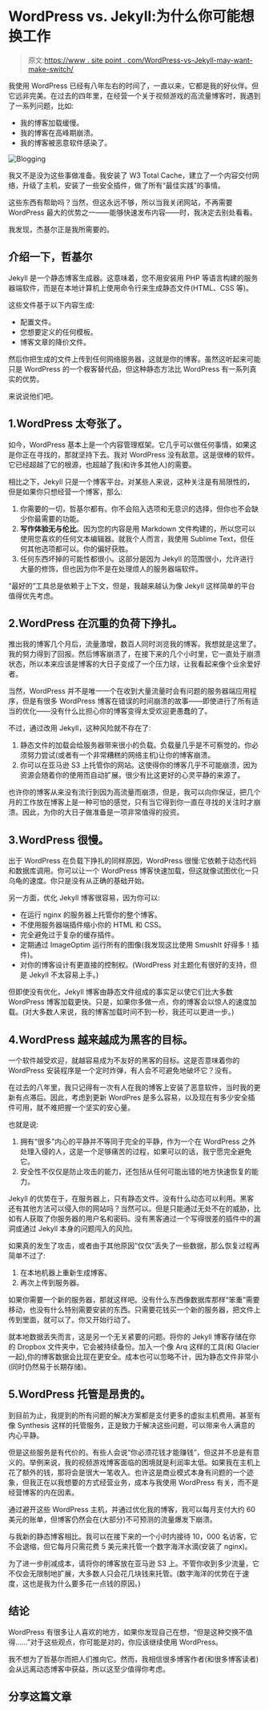 # WordPress vs. Jekyll:为什么你可能想换工作

> 原文:[https://www . site point . com/WordPress-vs-Jekyll-may-want-make-switch/](https://www.sitepoint.com/wordpress-vs-jekyll-might-want-make-switch/)

我使用 WordPress 已经有八年左右的时间了，一直以来，它都是我的好伙伴。但它远非完美。在过去的四年里，在经营一个关于视频游戏的高流量博客时，我遇到了一系列问题，比如:

*   我的博客加载缓慢。
*   我的博客在高峰期崩溃。
*   我的博客被恶意软件感染了。

![Blogging](../Images/cdcabe7bd2444e3f79cdd80e5280971d.png)

我又不是没为这些事做准备。我安装了 W3 Total Cache，建立了一个内容交付网络，升级了主机，安装了一些安全插件，做了所有“最佳实践”的事情。

这些东西有帮助吗？当然，但这永远不够，所以当我关闭网站，不再需要 WordPress 最大的优势之一——能够快速发布内容——时，我决定去别处看看。

我发现，杰基尔正是我所需要的。

## 介绍一下，哲基尔

Jekyll 是一个静态博客生成器。这意味着，您不用安装用 PHP 等语言构建的服务器端软件，而是在本地计算机上使用命令行来生成静态文件(HTML、CSS 等)。

这些文件基于以下内容生成:

*   配置文件。
*   您想要定义的任何模板。
*   博客文章的降价文件。

然后你把生成的文件上传到任何网络服务器，这就是你的博客。虽然这听起来可能只是 WordPress 的一个极客替代品，但这种静态方法比 WordPress 有一系列真实的优势。

来说说他们吧。

## 1.WordPress 太夸张了。

如今，WordPress 基本上是一个内容管理框架。它几乎可以做任何事情，如果这是你正在寻找的，那就坚持下去。我对 WordPress 没有敌意。这是很棒的软件。它已经超越了它的根源，也超越了我(和许多其他人)的需要。

相比之下，Jekyll 只是一个博客平台。对某些人来说，这种关注是有局限性的，但是如果你只想经营一个博客，那么:

1.  你需要的一切，哲基尔都有。你不会陷入选项和无意识的选择，但你也不会缺少你最需要的功能。
2.  **写作体验无与伦比**。因为您的内容是用 Markdown 文件构建的，所以您可以使用您喜欢的任何文本编辑器。就我个人而言，我使用 Sublime Text，但任何其他选项都可以。你的偏好获胜。
3.  任何东西坏掉的可能性都很小。这部分是因为 Jekyll 的范围很小，允许进行大量的修饰，但也因为你不是在处理烦人的服务器端软件。

“最好的”工具总是依赖于上下文，但是，我越来越认为像 Jekyll 这样简单的平台值得优先考虑。

## 2.WordPress 在沉重的负荷下挣扎。

推出我的博客几个月后，流量激增，数百人同时浏览我的博客。我想就是这里了。我的努力得到了回报。然后博客崩溃了，在接下来的几个小时里，它一直处于崩溃状态，所以本来应该是博客的大日子变成了一个压力球，让我看起来像个业余爱好者。

当然，WordPress 并不是唯一一个在收到大量流量时会有问题的服务器端应用程序，但是有很多 WordPress 博客在错误的时间崩溃的故事——即使进行了所有适当的优化——没有什么比担心你的博客变得太受欢迎更愚蠢的了。

不过，通过改用 Jekyll，这种风险就不存在了:

1.  静态文件的加载会给服务器带来很小的负载。负载量几乎是不可察觉的。你必须努力尝试(或者有一个非常糟糕的网络主机)让你的博客崩溃。
2.  你可以在亚马逊 S3 上托管你的网站。这使得你的博客几乎不可能崩溃，因为资源会随着你的使用而自动扩展。很少有比这更好的心灵平静的来源了。

也许你的博客从来没有流行到因为高流量而崩溃，但是，我可以向你保证，把几个月的工作放在博客上是一种可怕的感觉，只有当它得到你一直在寻找的关注时才崩溃。因此，为你的大日子做准备是一项非常值得的投资。

## 3.WordPress 很慢。

出于 WordPress 在负载下挣扎的同样原因，WordPress 很慢:它依赖于动态代码和数据库调用。你可以让一个 WordPress 博客快速加载，但这就像试图优化一只乌龟的速度。你只是没有从正确的基础开始。

另一方面，优化 Jekyll 博客很容易，因为你可以:

*   在运行 nginx 的服务器上托管你的整个博客。
*   不使用服务器端插件缩小你的 HTML 和 CSS。
*   完全避免过于复杂的缓存插件。
*   定期通过 ImageOptim 运行所有的图像(我发现这比使用 SmushIt 好得多！插件)。
*   对你的博客设计有更直接的控制权。(WordPress 对主题化有很好的支持，但是 Jekyll 不太容易上手。)

但即使没有优化，Jekyll 博客由静态文件组成的事实足以使它们比大多数 WordPress 博客加载更快。只是，如果你多做一点，你的博客会以惊人的速度加载。(对大多数人来说，我的博客加载时间不到一秒，我还可以更进一步。)

## 4.WordPress 越来越成为黑客的目标。

一个软件越受欢迎，就越容易成为不友好的黑客的目标。这是否意味着你的 WordPress 安装程序是一个定时炸弹，有人会不可避免地破坏它？没有。

在过去的八年里，我只记得有一次有人在我的博客上安装了恶意软件，当时我的更新有点滞后。因此，考虑到更新 WordPres 是多么容易，以及现在有多少安全插件可用，就不难把握一个坚实的安心量。

也就是说:

1.  拥有“很多”内心的平静并不等同于完全的平静，作为一个在 WordPress 之外处理入侵的人，这是一个足够痛苦的过程，如果可以的话，我宁愿完全避免它。
2.  安全性不仅仅是防止攻击的能力，还包括从任何可能出错的地方快速恢复的能力。

Jekyll 的优势在于，在服务器上，只有静态文件。没有什么动态可以利用。黑客还有其他方法可以侵入你的网站吗？当然可以。但是只能通过无处不在的威胁，比如有人获取了你服务器的用户名和密码。没有黑客通过一个写得很差的插件中的漏洞或通过 Jekyll 本身的问题闯入的风险。

如果真的发生了攻击，或者由于其他原因“仅仅”丢失了一些数据，那么恢复过程再简单不过了:

1.  在本地机器上重新生成博客。
2.  再次上传到服务器。

如果你需要一个新的服务器，那就这样吧。没有什么东西像数据库那样“笨重”需要移动，也没有什么特别需要安装的东西。只需要花钱买一个新的服务器，把文件上传到里面，就可以了。你又开始行动了。

就本地数据丢失而言，这是另一个无关紧要的问题。将你的 Jekyll 博客存储在你的 Dropbox 文件夹中，它会被持续备份。加入一个像 Arq 这样的工具(和 Glacier 一起),你的博客数据会比现在更安全。成本也可以忽略不计，因为静态文件非常小(同时仍然易于长期存储)。

## 5.WordPress 托管是昂贵的。

到目前为止，我提到的所有问题的解决方案都是支付更多的虚拟主机费用。甚至有像 Synthesis 这样的托管服务，正是致力于解决这些问题，可以带来令人满意的内心平静。

但是这些服务是有代价的。有些人会说“你必须花钱才能赚钱”，但这并不总是有意义的。举例来说，我的视频游戏博客面临的困境就是利润率太低。如果我在主机上花了额外的钱，那将会是很大一笔收入。也许这是商业模式本身有问题的一个迹象，但我正在以我想要的方式经营业务，成本与我使用 WordPress 有关，而不是经营博客的内在因素。

通过避开这些 WordPress 主机，并通过优化我的博客，我可以每月支付大约 60 美元的账单，但博客仍然会在(大部分)不可预测的流量爆发下崩溃。

与我新的静态博客相比。我可以在接下来的一个小时内接待 10，000 名访客，它不会退缩，但它每月只需花费 5 美元来托管一个数字海洋水滴(安装了 nginx)。

为了进一步削减成本，请将你的博客放在亚马逊 S3 上。不管你收到多少流量，它不仅会无限制地扩展，大多数人只会花几块钱来托管。(数字海洋的优势在于速度，这也是我为什么要多花一点钱的原因。)

## 结论

WordPress 有很多让人喜欢的地方，如果你发现自己在想，“但是这种交换不值得……”对于这些观点，你可能是对的，你应该继续使用 WordPress。

我不想为了哲基尔而把人们推向它。然而，我相信很多博客作者(和很多博客读者)会从远离动态博客中获益，所以这至少值得你考虑。

## 分享这篇文章